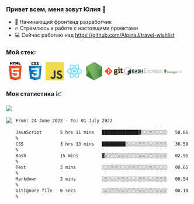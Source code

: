 ### Привет всем, меня зовут Юлия :llama:

- 🌱 Начинающий фронтенд разработчик
- 🔥 Стремлюсь к работе с настоящими проектами
- 💻 Сейчас работаю над https://github.com/AlpinaJ/travel-wishlist

### Мой стек:

<p>
<img src="https://raw.githubusercontent.com/github/explore/80688e429a7d4ef2fca1e82350fe8e3517d3494d/topics/html/html.png" alt="HTML" height="50">
<img src="https://raw.githubusercontent.com/github/explore/80688e429a7d4ef2fca1e82350fe8e3517d3494d/topics/css/css.png" alt="CSS" height="50" >
<img src="https://raw.githubusercontent.com/github/explore/80688e429a7d4ef2fca1e82350fe8e3517d3494d/topics/javascript/javascript.png" alt="Javascript" height="50">
<img src="https://raw.githubusercontent.com/github/explore/80688e429a7d4ef2fca1e82350fe8e3517d3494d/topics/react/react.png" alt="React" height="50">
<img src="https://raw.githubusercontent.com/github/explore/80688e429a7d4ef2fca1e82350fe8e3517d3494d/topics/nodejs/nodejs.png" alt="NodeJS" height="50">
<img src="https://raw.githubusercontent.com/github/explore/80688e429a7d4ef2fca1e82350fe8e3517d3494d/topics/git/git.png" alt="git" height="50">
<img src="https://raw.githubusercontent.com/github/explore/80688e429a7d4ef2fca1e82350fe8e3517d3494d/topics/bash/bash.png" alt="bash" height="50">
<img src="https://raw.githubusercontent.com/github/explore/80688e429a7d4ef2fca1e82350fe8e3517d3494d/topics/express/express.png" alt="MongoDB" height="50">
<img src="https://raw.githubusercontent.com/github/explore/80688e429a7d4ef2fca1e82350fe8e3517d3494d/topics/mongodb/mongodb.png" alt="Express" height="50">

<br />

### Моя статистика 📈 
![](https://visitor-badge.glitch.me/badge?page_id=AlpinaJ.AlpinaJ)
  
<div>
<a href="https://github-readme-stats.vercel.app/api?username=AlpinaJ&hide=contribs&show_icons=true">
  <img  align="left" height="130" style="margin-right: 10px" src="https://github-readme-stats.vercel.app/api?username=AlpinaJ&hide=contribs&show_icons=true" />
</a>
</div>

<!--START_SECTION:waka-->

```text
From: 24 June 2022 - To: 01 July 2022

JavaScript       5 hrs 11 mins   ██████████████▓░░░░░░░░░░   58.86 %
CSS              3 hrs 13 mins   █████████░░░░░░░░░░░░░░░░   36.59 %
Bash             15 mins         ▓░░░░░░░░░░░░░░░░░░░░░░░░   02.91 %
Text             3 mins          ░░░░░░░░░░░░░░░░░░░░░░░░░   00.65 %
Markdown         2 mins          ░░░░░░░░░░░░░░░░░░░░░░░░░   00.54 %
GitIgnore file   0 secs          ░░░░░░░░░░░░░░░░░░░░░░░░░   00.18 %
```

<!--END_SECTION:waka-->
